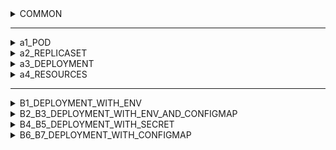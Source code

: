 <details>
<summary>COMMON</summary>

  > See kubectl version
  ```
  kubectl version --output=yaml
  ```
  > Get all contexts
  ```
  kubectl config get-contexts
  ```
  > Get current context
  ```
  kubectl config current-context
  ```
  > Switch context (for example, to use 'docker-desktop' context)
  ```
  kubectl config use-context docker-desktop
  ```
  > View contexts
  
 ```
 kubectl config view
 ```
</details>

---

<details>
<summary>a1_POD</summary>

  > Get pods
  ```
  kubectl get pod
  ```
  > Create pod (from 'a1_pod.yaml' file)
  ```
  kubectl apply -f ~/code-doc-book/k8s/a1_pod.yaml 
  ```
  > or
  ```
  kubectl create -f ~/code-doc-book/k8s/a1_pod.yaml
  ```
  > Get a describe of pod named 'my-pod'
  ```
  kubectl describe pod my-pod
  ```
  > Clean up all the cluster
  ```
  kubectl delete pod --all
  ```

</details>

<details>
<summary>a2_REPLICASET</summary>

  > Create replicaset
  ```
  kubectl create -f a2_replicaset.yaml
  ```
  
  > or
  ```
  kubectl apply -f a2_replicaset.yaml
  ```

  > Get pods
  ```
  kubectl get pod
  ```
  
  > Scale replicaset
  ```
  kubectl scale replicaset my-replicaset --replicas 3
  ```
  
  > Get pods
  ```
  kubectl get pod
  ```
  
  > Delete pod (for example my-replicaset-pbtdm)
  ```
  kubectl delete pod my-replicaset-pbtdm
  ```
  
  > Get pods
  ```
  kubectl get pod
  ```
  
  > update replicaset template (image is getting nginx=nginx:1.13)
  ```
  kubectl set image replicaset my-replicaset nginx=nginx:1.13
  ```
  
  > Get description of replicaset
  ```
  kubectl describe replicaset my-replicaset
  ```
  
  > Get description of pod (for example my-replicaset-j746n pod)
  ```
  kubectl describe pod my-replicaset-j746n 
  ```
  
  > Delete pod (for example my-replicaset-j746n pod)
  ```
  kubectl delete pod my-replicaset-j746n
  ```
  
  > Get description of new pod (my-replicaset-rf999 pod)
  ```
  kubectl describe pod my-replicaset-rf999
  ```
  
  > clean up cluster
  ```
  kubectl delete replicaset --all
  ```
</details>

<details>
<summary>a3_DEPLOYMENT</summary>
  
  > Create deployment
  ```
  kubectl apply -f a3_deployment.yaml
  ```
  
  > Check list of pods
  ```
  kubectl get pod
  ```
  
  > Check lis of replicasets
  ```
  kubectl get replicaset
  ```
  
  > Update image version for a container from deployment (set nginx:1.13)
  ```
  kubectl set image deployment my-deployment nginx=nginx:1.13
  ```
  
  > Check list of pods
  ```
  kubectl get pod
  ```
  
  > Check if our pod has a new image (our new pod is my-deployment-f69d497d9-c4jxk)
  ```
  kubectl describe pod my-deployment-f69d497d9-c4jxk
  ```
  
  > Check replicasets
  ```
  kubectl get replicaset
  ```
  
  > Clean up a cluster
  ```
  kubectl delete deployment --all
  ```
</details>

<details>
<summary>a4_RESOURCES</summary>
  
  > Create deployment with resources
  ```
  kubectl apply -f a4_resources.yaml
  ```
  
  > Check pods
  ```
  kubectl get pod
  ```
  
  > Increase resources for deployment
  ```
  kubectl patch deployment my-deployment --patch '{"spec":{"template":{"spec":{"containers":[{"name":"nginx","resources":{"requests":{"cpu":"10"},"limits":{"cpu":"10"}}}]}}}}'
  ```
  
  > Check pods
  ```
  kubectl get pod
  ```
  
  > Check pod with PENDING status (its name is my-deployment-7f9cd6cb65-m7f87)
  ```
  kubectl describe po my-deployment-7f9cd6cb65-m7f87
  ```
  
  > and see the following:
  > Warning  FailedScheduling  108s  default-scheduler  0/1 nodes are available: 1 Insufficient cpu. preemption: 0/1 nodes are available: 1 No preemption victims found for incoming pod.
  
  > clean up cluster
  ```
  kubectl delete deployment --all
  ```
</details>

---

<details>
<summary>B1_DEPLOYMENT_WITH_ENV</summary>
  
  > Apply manifest for creating of a deployment
  ```
  kubectl apply -f b1_deployment_with_env.yaml 
  ```
  
  > Show all the pods
  ```
  kubectl get pod 
  ```
  
  > Check result (fill out your pod name, in this case it is 'my-deployment-57764d7b57-2wbxw')
  ```
  kubectl describe pod my-deployment-57764d7b57-2wbxw
  ```
  
</details>  

<details>
<summary>B2_B3_DEPLOYMENT_WITH_ENV_AND_CONFIGMAP</summary>
  
  > Create config map and apply configma to our deployment
  ```
  kubectl apply -f b2_configmap.yaml
  kubectl apply -f b3_deployment_with_env_and_cm.yaml
  ```
  
  > Get pods
  ```
  kubectl get pod 
  ```
  
  > Check result (in this case pod name is 'my-deployment-57764d7b57-2wbxw')
  ```
  kubectl exec -it my-deployment-57764d7b57-2wbxw -- env
  ```
</details>  

<details>
<summary>B4_B5_DEPLOYMENT_WITH_SECRET</summary>
  
  > Create secret 'test'
  ```
  kubectl create secret generic test --from-literal=test1=asdf --from-literal=dbpassword=1q2w3e
  ```
  
  > Get all the secrets
  ```
  kubectl get secret
  ```
  
  > Get described 'test' secret
  ```
  kubectl get secret test -o yaml
  ```
  
  > Create deployment with secret
  ```
  kubectl apply -f b5_deployment_with_secret.yaml
  ```
  
  > Describe deployment (the name of deployment is 'my-deployment-6fc85868dd-67g2z')
  ```
  kubectl describe pod my-deployment-6fc85868dd-67g2z
  ```
  
  > or once may to enter inside of pod (the name of deployment is 'my-deployment-6fc85868dd-67g2z')
  ```
  kubectl exec -it my-deployment-6fc85868dd-67g2z -- env
  ```
  
  > Apply a manifest with a secret
  ```
  kubectl apply -f b4_secret.yaml
  ```
  
  > Check our secret
  ```
  kubectl get secret test -o yaml
  ```
  
  > Make chenges in our secret (change key name 'test' to 'test1')
  ```
  vim b4_secret.yaml
  ```
  
  > Apply above secret
  ```
  kubectl apply -f b5_deployment_with_secret.yaml
  ```
  
  > Check our secret
  ```
  kubectl get secret test -o yaml
  ```
</details>  

<details>
<summary>B6_B7_DEPLOYMENT_WITH_CONFIGMAP</summary>
  
  > Create configmap
  ```
  kubectl apply -f b6_configmap.yaml     
  ```
  
  > Create deployment
  ```
  kubectl apply -f b7_deployment_with_configmap.yaml
  ```
  
  > Enter inside of a container (container name is my-deployment-5f7c7cbcd8-99cx4)
  ```
  kubectl exec -it my-deployment-5f7c7cbcd8-99cx4 -- bash
  ```
  
</details>  
